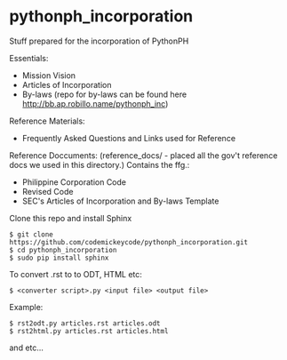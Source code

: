 pythonph_incorporation
======================

Stuff prepared for the incorporation of PythonPH

Essentials:
- Mission Vision
- Articles of Incorporation
- By-laws (repo for by-laws can be found here http://bb.ap.robillo.name/pythonph_inc)

Reference Materials:
- Frequently Asked Questions and Links used for Reference

Reference Doccuments:
(reference_docs/ - placed all the gov't reference docs we used in this directory.) Contains the ffg.:
- Philippine Corporation Code
- Revised Code
- SEC's Articles of Incorporation and By-laws Template


Clone this repo and install Sphinx
```
$ git clone https://github.com/codemickeycode/pythonph_incorporation.git
$ cd pythonph_incorporation
$ sudo pip install sphinx
```


To convert .rst to to ODT, HTML etc:

```
$ <converter script>.py <input file> <output file>
```
Example:
```
$ rst2odt.py articles.rst articles.odt
$ rst2html.py articles.rst articles.html
```
and etc...



